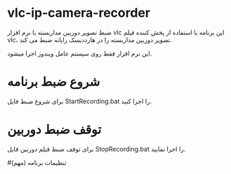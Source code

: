 # vlc-ip-camera-recorder
ضبط تصویر دوربین مداربسته با نرم افزار vlc
این برنامه با استفاده از پخش کننده فیلم vlc، تصویر دوربین مداربسته را در هارددیسک رایانه ضبط می کند.

این نرم افزار فقط روی سیستم عامل ویندوز اجرا میشود.


# شروع ضبط برنامه
برای شروع ضبط فایل StartRecording.bat را اجرا کنید.

# توقف ضبط دوربین
برای توقف ضبط فیلم دوربین فایل StopRecording.bat را اجرا نمایید.

#تنظیمات برنامه (مهم)
